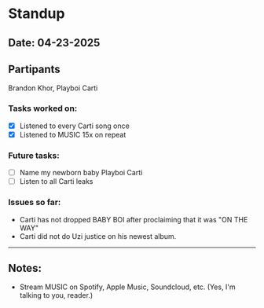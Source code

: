 # Standup

## Date: 04-23-2025
## Partipants

Brandon Khor, Playboi Carti

### Tasks worked on:
- [X] Listened to every Carti song once
- [X] Listened to MUSIC 15x on repeat

### Future tasks:
- [ ] Name my newborn baby Playboi Carti
- [ ] Listen to all Carti leaks

### Issues so far:
* Carti has not dropped BABY BOI after proclaiming that it was "ON THE WAY"
* Carti did not do Uzi justice on his newest album.

---

## Notes:
- Stream MUSIC on Spotify, Apple Music, Soundcloud, etc. (Yes, I'm talking to you, reader.)
